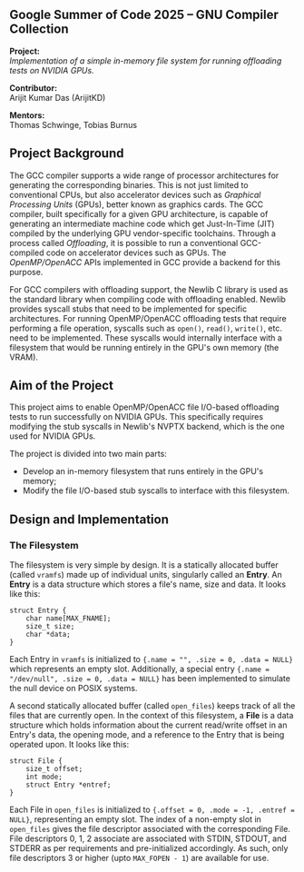 ## Google Summer of Code 2025 – GNU Compiler Collection

**Project:**  
_Implementation of a simple in-memory file system for running offloading tests on NVIDIA GPUs._

**Contributor:**  
Arijit Kumar Das (ArijitKD)

**Mentors:**  
Thomas Schwinge, Tobias Burnus


## Project Background
The GCC compiler supports a wide range of processor architectures for generating the corresponding binaries. This is not just limited to conventional CPUs, but also accelerator devices such as _Graphical Processing Units_ (GPUs), better known as graphics cards. The GCC compiler, built specifically for a given GPU architecture, is capable of generating an intermediate machine code which get Just-In-Time (JIT) compiled by the underlying GPU vendor-specific toolchains. Through a process called _Offloading_, it is possible to run a conventional GCC-compiled code on accelerator devices such as GPUs. The _OpenMP/OpenACC_ APIs implemented in GCC provide a backend for this purpose.

For GCC compilers with offloading support, the Newlib C library is used as the standard library when compiling code with offloading enabled. Newlib provides syscall stubs that need to be implemented for specific architectures. For running OpenMP/OpenACC offloading tests that require performing a file operation, syscalls such as `open()`, `read()`, `write()`, etc. need to be implemented. These syscalls would internally interface with a filesystem that would be running entirely in the GPU's own memory (the VRAM).


## Aim of the Project
This project aims to enable OpenMP/OpenACC file I/O-based offloading tests to run successfully on NVIDIA GPUs. This specifically requires modifying the stub syscalls in Newlib's NVPTX backend, which is the one used for NVIDIA GPUs.

The project is divided into two main parts:
- Develop an in-memory filesystem that runs entirely in the GPU's memory;
- Modify the file I/O-based stub syscalls to  interface with this filesystem.


## Design and Implementation

### The Filesystem
The filesystem is very simple by design. It is a statically allocated buffer (called `vramfs`) made up of individual units, singularly called an **Entry**. An **Entry** is a data structure which stores a file's name, size and data. It looks like this:
```
struct Entry {
    char name[MAX_FNAME];
    size_t size;
    char *data;
}
```
Each Entry in `vramfs` is initialized to `{.name = "", .size = 0, .data = NULL}` which represents an empty slot. Additionally, a special entry `{.name = "/dev/null", .size = 0, .data = NULL}` has been implemented to simulate the null device on POSIX systems. 

A second statically allocated buffer (called `open_files`) keeps track of all the files that are currently open. In the context of this filesystem, a **File** is a data structure which holds information about the current read/write offset in an Entry's data, the opening mode, and a reference to the Entry that is being operated upon. It looks like this:
```
struct File {
    size_t offset;
    int mode;
    struct Entry *entref;
}
```
Each File in `open_files` is initialized to `{.offset = 0, .mode = -1, .entref = NULL}`, representing an empty slot. The index of a non-empty slot in `open_files` gives the file descriptor associated with the corresponding File. File descriptors 0, 1, 2 associate are associated with STDIN, STDOUT, and STDERR as per requirements and pre-initialized accordingly. As such, only file descriptors 3 or higher (upto `MAX_FOPEN - 1`) are available for use.